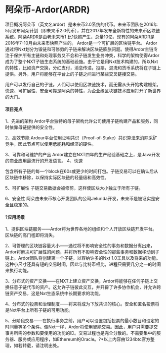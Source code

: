 # 

# 阿朵币-Ardor(ARDR)

项目概况阿朵币（英文名ardor）是未来币2.0系统的代币。未来币团队在2016年 5月发布阿朵计划（即未来币2.0代币），并在2017年发布全新特性的未来币区块链系统。阿朵ARDR是由老未来币1 比1快照产生，总量10亿，现有的阿朵ARDR是2016年7-10月由未来币快照产生的。
Ardor是一个可扩展的区块链平台。
Ardor通过将Nxt划分为锻链和可修剪的子链来解决区块链膨胀问题。使得Ardor主链专注于保护所有主链和处理事务又不会和子链发生业务冲突，科学的架构使得Ardor成为了整个NXT子链生态系统的基础设施。由于它是用Nxt技术构建的，所以Nxt的特性，比如资产交换，分红支付，消息传递，投票，混洗和货币系统将在子链上提供。另外，用户将能够在平台上的子链之间进行某些交叉链接交易。

用户可以发行自己的子链，人们可以使用区块链技术，而无需从头开始构建框架。 快速、可扩展性、安全可靠是阿朵的特性，为企业级区块链技术应用打开了新世界的大门。

#### 项目亮点

1、先进的架构
Ardor平台独特的母子架构允许公司使用子链构建产品和服务，同时依靠母链提供的安全性。

2、高效节能
Ardour平台使用证明共识（Proof-of-Stake）共识算法来消除采矿竞争，因此节点可以使用低能耗和经济的硬件。

3、可靠和可维护的产品
Ardor建立在NXT四年的生产经验基础之上，是Java开发的商业应用最流行的开发语言。
4、快速

包含所有子链的每一个block在60s或更少的时间打包。子链交易可以在确认后从区块链中移除，以保持实际区块链的轻量级和高效性。

5、可扩展性
子链交易数据会被修剪，这样使区块大小独立于所有子链。

6、安全性
阿朵由未来币核心开发团队的公司Jelurida开发，未来币是被证实是安全且稳定的。

#### ?应用场景

1、提供区块链服务——Ardor将为世界各地的组织和个人开放区块链开发平台。区块链的高门槛即将消失。

2、可管理的区块链容量大小——通过将不影响安全性的事务和数据分离出来，Ardor将解决可扩展性的问题，并将所有不影响安全性的那些事务和数据移动到子链上。Ardor团队将创建第一个子链，以容纳许多的Nxt 1.0工具以及将来的功能。这种小尺寸还具有短的交易时间，因此与比特币相比，进程只需要几分之一的时间来执行功能。

3、分布式的资产交换——在NXT上建立资产交换，Ardor将能够在任何子链上交换任意子链代币的资产。这允许子链彼此交互，并开辟了许多协作机会，并允许跨链资产交易，这是Nxt生态系统中长期要求的功能。

4、分布式的投票和治理制度——将来将成为下放共识的核心。安全和匿名投票将是Nxt平台上所有子链的可用功能。

5、分阶段交易——在执行事务之前，用户可以设置包括投票的最小数目和设定的时间量等多个条件。像Nxt一样，Ardor将使用智能交易。因此，用户只需要提交事务所需的参数和要使用的功能的ID。交易过程也是完全分散的。不需要集中的服务器、服务或应用程序，如Ethereum的Oracle。?*以上内容由1234btc官方整理，如若转载，请注明出处。

